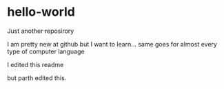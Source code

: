 # hello-world
Just another reposirory


I am pretty new at github but I want to learn...
same goes for almost every type of computer language


I edited this readme


but parth edited this.
